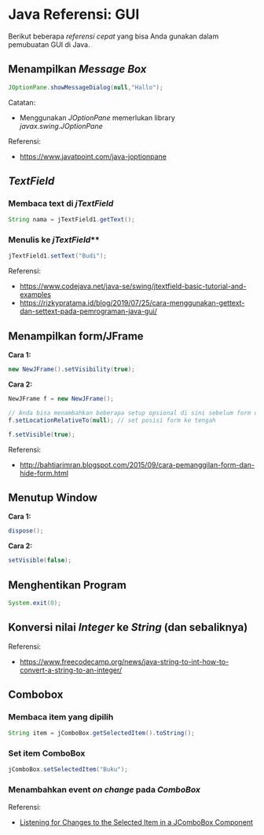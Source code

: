 # Java Referensi: GUI

Berikut beberapa _referensi cepat_ yang bisa Anda gunakan dalam pemubuatan GUI di Java.



## Menampilkan _Message Box_
```java
JOptionPane.showMessageDialog(null,"Hallo");
```
Catatan:
- Menggunakan _JOptionPane_ memerlukan library _javax.swing.JOptionPane_
  
Referensi:
- https://www.javatpoint.com/java-joptionpane


## _TextField_
### Membaca text di _jTextField_
```java
String nama = jTextField1.getText();
```

### Menulis ke _jTextField_**
```java
jTextField1.setText("Budi");
```
Referensi:
- https://www.codejava.net/java-se/swing/jtextfield-basic-tutorial-and-examples
- https://rizkypratama.id/blog/2019/07/25/cara-menggunakan-gettext-dan-settext-pada-pemrograman-java-gui/


## Menampilkan form/JFrame
**Cara 1:**
```java
new NewJFrame().setVisibility(true);
```

**Cara 2:**
```java
NewJFrame f = new NewJFrame();

// Anda bisa menambahkan beberapa setup opsional di sini sebelum form ditampilkan
f.setLocationRelativeTo(null); // set posisi form ke tengah

f.setVisible(true);
```

Referensi:
- http://bahtiarimran.blogspot.com/2015/09/cara-pemanggilan-form-dan-hide-form.html


## Menutup Window
**Cara 1:**
```java
dispose();
```
**Cara 2:**
```java
setVisible(false);
```

## Menghentikan Program
```java
System.exit(0);
```


## Konversi nilai _Integer_ ke _String_ (dan sebaliknya)
Referensi:
* https://www.freecodecamp.org/news/java-string-to-int-how-to-convert-a-string-to-an-integer/

## Combobox
### Membaca item yang dipilih
```java
String item = jComboBox.getSelectedItem().toString();
```

### Set item ComboBox
```java
jComboBox.setSelectedItem("Buku");
```

### Menambahkan event _on change_ pada _ComboBox_
Referensi:
* [Listening for Changes to the Selected Item in a JComboBox Component](http://www.java2s.com/Tutorial/Java/0240__Swing/ListeningforChangestotheSelectedIteminaJComboBoxComponent.htm)